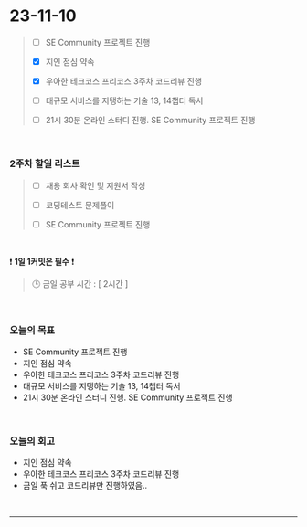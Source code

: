 # 23-11-10
> - [ ]  SE Community 프로젝트 진행
>
> - [x]  지인 점심 약속
>
> - [x]  우아한 테크코스 프리코스 3주차 코드리뷰 진행
>
> - [ ]  대규모 서비스를 지탱하는 기술 13, 14챕터 독서
>
> - [ ]  21시 30분 온라인 스터디 진행. SE Community 프로젝트 진행



<br/>

### 2주차 할일 리스트  
> - [ ]  채용 회사 확인 및 지원서 작성
>
> - [ ]  코딩테스트 문제풀이
>
> - [ ]  SE Community 프로젝트 진행

<br/>

❗ **1일 1커밋은 필수** ❗
> 🕒 금일 공부 시간 : [ 2시간 ]
  
<br/>

### 오늘의 목표
- SE Community 프로젝트 진행
- 지인 점심 약속
- 우아한 테크코스 프리코스 3주차 코드리뷰 진행
- 대규모 서비스를 지탱하는 기술 13, 14챕터 독서
- 21시 30분 온라인 스터디 진행. SE Community 프로젝트 진행

<br>

### 오늘의 회고
- 지인 점심 약속
- 우아한 테크코스 프리코스 3주차 코드리뷰 진행
- 금일 푹 쉬고 코드리뷰만 진행하였음..


<br/>

------------  

